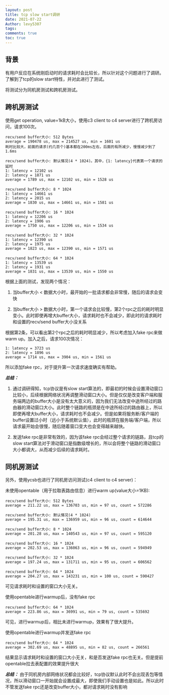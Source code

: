 ```yaml
---
layout: post
title: tcp slow start调研
date: 2021-07-22
Author: levy5307
tags:
comments: true
toc: true
---
```


## 背景

有用户反应在系统刚启动时的请求耗时会比较长，所以针对这个问题进行了调研。了解到了tcp的slow start特性，并对此进行了测试。

将测试分为同机房测试和跨机房测试。

## 跨机房测试

使用get operation, value=1kB大小，使用c3 client to c4 server进行了跨机房访问，请求100次。

```
recv/send buffer大小: 512 Bytes                                                                                                                                                                                                         
average = 190478 us, max = 214527 us, min = 1601 us
耗时比较大，前面的请求(约几百个)基本都在200ms左右，后面的有所减少，慢慢减少到了1.6ms
 
recv/send buffer大小: 默认情况(4 * 1024)。其中，{1: latency}代表第一个请求的延时
1: latency = 12102 us
2: latency = 1871 us
average = 1789 us, max = 12102 us, min = 1528 us
 
recv/send buffer大小: 8 * 1024
1: latency = 14661 us
2: latency = 2015 us
average = 1830 us, max = 14661 us, min = 1581 us
 
recv/send buffer大小: 16 * 1024
1: latency = 12206 us
2: latency = 1906 us
average = 1750 us, max = 12206 us, min = 1534 us
 
recv/send buffer大小: 32 * 1024
1: latency = 12390 us
2: latency = 1975 us
average = 1823 us, max = 12390 us, min = 1571 us
 
recv/send buffer大小: 64 * 1024
1: latency = 13539 us
2: latency = 1931 us
average = 1831 us, max = 13539 us, min = 1550 us
```

根据上面的测试，发现两个情况：

1. 当buffer大小 < 数据大小时，最开始的一批请求都会非常慢，随后的请求会变快

2. 当buffer大小 > 数据大小时，第一个请求会比较慢，第2个rpc之后的耗时明显变小。此时即使再增大buffer大小，请求耗时也不会减少，即此时的请求耗时和设置的recv/send buffer大小没关系

根据第2条，可以看出第2个rpc之后的耗时明显减少，所以考虑加入fake rpc来做warm up。加入之后，请求100次情况：

```
1: latency = 3723 us
2: latency = 1896 us
average = 1714 us, max = 3904 us, min = 1561 us
```

所以添加fake rpc，对于提升第一次请求速度确实有帮助。

***总结：*** 

1. 通过调研得知，tcp协议是有slow start算法的，即最初的时候会设置滑动窗口比较小，后续根据网络状况再调整滑动窗口大小。但是仅仅是改变客户端和服务端两边的buffer大小是没有太大意义的，因为我们无法改变中途所经过的路由器的滑动窗口大小。此时整个链路的瓶颈是在中途所经过的路由器上，所以即使再增大buffer大小，请求耗时也不会减少。但是如果将服务断/客户端的buffer设置过小时（远小于系统默认值），此时的瓶颈在服务端/客户端，所以请求最开始会很慢，随后随着窗口变大也会变得越来越快。

2. 发送fake rpc是非常有效的，因为该fake rpc会经过整个请求的链路，且tcp的slow start算法对于滑动窗口是指数级增长的，所以会将整个链路的滑动窗口大小都调大，从而减少后续的请求耗时。

## 同机房测试

另外，使用ycsb也进行了同机房访问测试(c4 client to c4 server)：


未使用opentable（用于拉取表路由信息）进行warm up(value大小=1KB):

```
recv/send buffer大小: 512 Bytes                                                                                                                                                                                                         
average = 211.22 us, max = 136703 us, min = 97 us, count = 572286
 
recv/send buffer大小: 默认情况(4 * 1024)
average = 195.31 us, max = 136959 us, min = 96 us, count = 614644
 
recv/send buffer大小: 8 * 1024
average = 201.28 us, max = 140543 us, min = 97 us, count = 595120
 
recv/send buffer大小: 16 * 1024
average = 202.53 us, max = 136063 us, min = 96 us, count = 594949
 
recv/send buffer大小: 32 * 1024
average = 197.24 us, max = 131711 us, min = 95 us, count = 606562
 
recv/send buffer大小: 64 * 1024
average = 204.27 us, max = 143231 us, min = 100 us, count = 590427
```

可见请求耗时和设置的窗口大小无关。

使用opentable进行warmup后，没有fake rpc

```
recv/send buffer大小: 64 * 1024
average = 223.86 us, max = 36991 us, min = 79 us, count = 535692
```

可见，进行warmup后，相比未进行warmup，效果有了很大提升。

使用opentable进行warmup并发送fake rpc

```
recv/send buffer大小: 64 * 1024
average = 302.69 us, max = 48895 us, min = 82 us, count = 266561
```

结果显示请求耗时和设置的窗口大小无关，和是否发送fake rpc也无关。但是提前opentable拉去表配置的效果提升很大

***总结：*** 由于同机房内部网络状况都会比较好，tcp协议默认此时不会出现丢包等情况，所以滑动窗口一开始就会设置成最大，即使我们手动设置也是如此。所以此时不管发送fake rpc还是改变buffer大小，都对请求耗时没有影响

